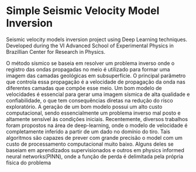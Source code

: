 # Simple Seismic Velocity Model Inversion

Seismic velocity models inversion project using Deep Learning techniques. Developed during the VI Advanced School of Experimental Physics in Brazillian Center for Research in Physics.

O método sísmico se baseia em resolver um problema inverso onde o registro das ondas propagadas no meio é utilizado para formar uma imagem das camadas geológicas em subsuperfície. O principal parâmetro que controla essa propagação é a velocidade de propagação da onda nas diferentes camadas que compõe esse meio. Um bom modelo de velocidades é essencial para gerar uma imagem sísmica de alta qualidade e confiabilidade, o que tem consequências diretas na redução do risco exploratório. A geração de um bom modelo possui um alto custo computacional, sendo essencialmente um problema inverso mal posto e altamente sensível às condições iniciais. Recentemente, diversos trabalhos foram propostos na área de deep-learning, onde o modelo de velocidade é completamente inferido a partir de um dado no domínio do tiro. Tais algoritmos são capazes de prever com grande precisão o model com um custo de processamento computacional muito baixo. Alguns deles se baseiam em aprendizados supervisionados e outros em physics informed neural networks(PINN), onde a função de perda é delimitada pela própria física do problema
